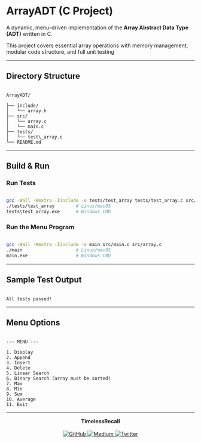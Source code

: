 # ArrayADT (C Project)



A dynamic, menu-driven implementation of the **Array Abstract Data Type (ADT)** written in C.  

This project covers essential array operations with memory management, modular code structure, and full unit testing



---



## Directory Structure



```

ArrayADT/

├── include/
│   └── array.h        
├── src/
│   └── array.c 
│   └── main.c          
├── tests/
│   └── test\_array.c                  
└── README.md            

```


---



## Build & Run



### Run Tests



```bash

gcc -Wall -Wextra -Iinclude -o tests/test_array tests/test_array.c src/array.c
./tests/test_array        # Linux/macOS
tests\test_array.exe      # Windows CMD

```



### Run the Menu Program

```bash

gcc -Wall -Wextra -Iinclude -o main src/main.c src/array.c
./main                    # Linux/macOS
main.exe                  # Windows CMD
```

---



## Sample Test Output


```

All tests passed!

```


---



## Menu Options


```

--- MENU ---

1. Display
2. Append
3. Insert
4. Delete
5. Linear Search
6. Binary Search (array must be sorted)
7. Max
8. Min
9. Sum
10. Average
11. Exit

```


---


<p align="center">
  <strong>TimelessRecall</strong><br>
  <br>
  <a href="https://github.com/TheTimelessRecall" target="_blank">
    <img src="https://img.shields.io/badge/GitHub-000000?style=for-the-badge&logo=github&logoColor=white" alt="GitHub" />
  </a>
  <a href="https://medium.com/@TimelessRecall" target="_blank">
    <img src="https://img.shields.io/badge/Medium-000000?style=for-the-badge&logo=medium&logoColor=white" alt="Medium" />
  </a>
  <a href="https://x.com/TimelessRecall" target="_blank">
    <img src="https://img.shields.io/badge/Twitter-1DA1F2?style=for-the-badge&logo=twitter&logoColor=white" alt="Twitter" />
  </a>
</p>


